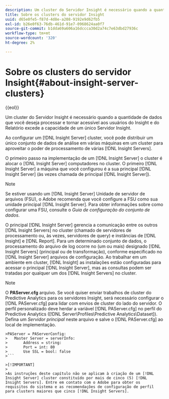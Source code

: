 ```yaml
---
description: Um cluster do Servidor Insight é necessário quando a quantidade de dados que você deseja processar e tornar acessível aos usuários do Insight e do Relatório excede a capacidade de um único Servidor Insight.
title: Sobre os clusters do servidor Insight
uuid: d65e0fe5-f87d-4d8e-a208-9192e9d62fb5
exl-id: b26e0f63-76db-461d-91e7-0968624aa0f7
source-git-commit: b1dda69a606a16dccca30d2a74c7e63dbd27936c
workflow-type: tm+mt
source-wordcount: '320'
ht-degree: 2%

---
```


# Sobre os clusters do servidor Insight{#about-insight-server-clusters}

{{eol}}

Um cluster do Servidor Insight é necessário quando a quantidade de dados que você deseja processar e tornar acessível aos usuários do Insight e do Relatório excede a capacidade de um único Servidor Insight.

Ao configurar um [!DNL Insight Server] cluster, você pode distribuir um único conjunto de dados de análise em várias máquinas em um cluster para aproveitar o poder de processamento de várias [!DNL Insight Servers].

O primeiro passo na implementação de um [!DNL Insight Server] o cluster é alocar o [!DNL Insight Server] computadores no cluster. O primeiro [!DNL Insight Server] a máquina que você configurou é a sua principal [!DNL Insight Server] (às vezes chamada de principal [!DNL Insight Server]).

>[!NOTE]
>
>Se estiver usando um [!DNL Insight Server] Unidade de servidor de arquivos (FSU), o Adobe recomenda que você configure a FSU como sua unidade principal [!DNL Insight Server]. Para obter informações sobre como configurar uma FSU, consulte o *Guia de configuração do conjunto de dados*.

O principal [!DNL Insight Server] gerencia a comunicação entre os outros [!DNL Insight Servers] no cluster (chamado de servidores de processamento ou, às vezes, servidores de query) e instâncias de [!DNL Insight] e [!DNL Report]. Para um determinado conjunto de dados, o processamento do arquivo de log ocorre no (um ou mais) designado [!DNL Insight Servers] (principal ou de transformação), conforme especificado no [!DNL Insight Server] arquivos de configuração. Ao trabalhar em um ambiente em cluster, [!DNL Insight] as instalações estão configuradas para acessar o principal [!DNL Insight Server], mas as consultas podem ser tratadas por qualquer um dos [!DNL Insight Servers] no cluster.

>[!NOTE]
>
>O **PAServer.cfg** arquivo. Se você quiser enviar trabalhos de cluster do Predictive Analytics para os servidores Insight, será necessário configurar o [!DNL PAServer.cfg] para lidar com envios de cluster do lado do servidor. O perfil personalizado deve herdar a variável [!DNL PAServer.cfg] no perfil do Predictive Analytics ([!DNL Server\Profiles\Predictive Analytics\Dataset]). Defina um *Servidor principal* neste arquivo e salve o [!DNL PAServer.cfg] ao local de implementação.
>
>
```
>PAServer = PAServerConfig: 
>   Master Server = serverInfo: 
>       Address = string: 
>       Port = int: 80
>       Use SSL = bool: false
>```

>[!IMPORTANT]
>
>As instruções deste capítulo não se aplicam à criação de um [!DNL Insight Server] cluster constituído por mais de cinco (5) [!DNL Insight Servers]. Entre em contato com o Adobe para obter os requisitos do sistema e as recomendações de configuração de perfil para clusters maiores que cinco [!DNL Insight Servers].
